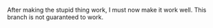 After making the stupid thing work, I must now make it work well. This branch is not guaranteed to work.
